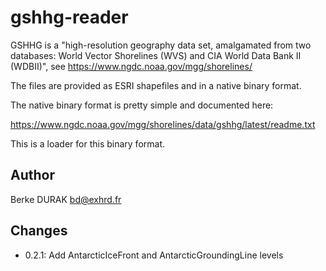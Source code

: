# gshhg-reader

GSHHG is a "high-resolution geography data set, amalgamated from two
databases: World Vector Shorelines (WVS) and CIA World Data Bank II
(WDBII)", see https://www.ngdc.noaa.gov/mgg/shorelines/

The files are provided as ESRI shapefiles and in a native binary
format.

The native binary format is pretty simple and documented here:

  https://www.ngdc.noaa.gov/mgg/shorelines/data/gshhg/latest/readme.txt

This is a loader for this binary format.

## Author

Berke DURAK <bd@exhrd.fr>

## Changes

- 0.2.1: Add AntarcticIceFront and AntarcticGroundingLine levels
